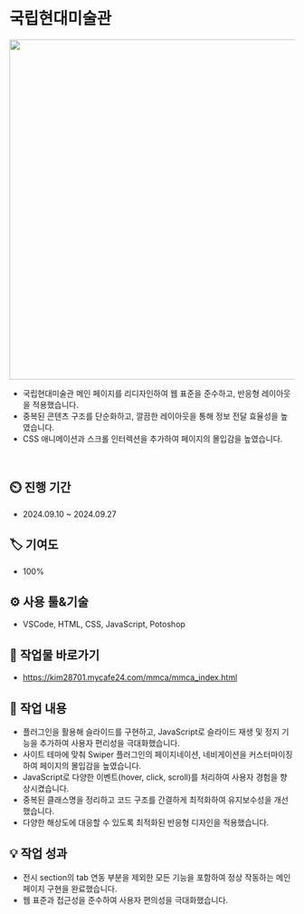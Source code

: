 # 국립현대미술관
<div align="center">
 <img src="https://github.com/user-attachments/assets/f5457d3a-0aa7-4974-936b-eb15c67f9cc6" width="600" height="600"/>
</div>

 - 국립현대미술관 메인 페이지를 리디자인하여 웹 표준을 준수하고, 반응형 레이아웃을 적용했습니다.
 - 중복된 콘텐츠 구조를 단순화하고, 깔끔한 레이아웃을 통해 정보 전달 효율성을 높였습니다.
 - CSS 애니메이션과 스크롤 인터렉션을 추가하여 페이지의 몰입감을 높였습니다.
<br>

## ⏲️ 진행 기간 
 - 2024.09.10 ~ 2024.09.27
## 🏷️ 기여도
 - 100%
## ⚙️ 사용 툴&기술
 - VSCode, HTML, CSS, JavaScript, Potoshop
## 🛫 작업물 바로가기
 - https://kim28701.mycafe24.com/mmca/mmca_index.html
## 📝 작업 내용
 - 플러그인을 활용해 슬라이드를 구현하고, JavaScript로 슬라이드 재생 및 정지 기능을 추가하여 사용자 편리성을 극대화했습니다.
 - 사이트 테마에 맞춰 Swiper 플러그인의 페이지네이션, 네비게이션을 커스터마이징하여 페이지의 몰입감을 높였습니다.
 - JavaScript로 다양한 이벤트(hover, click, scroll)를 처리하여 사용자 경험을 향상시켰습니다.
 - 중복된 클래스명을 정리하고 코드 구조를 간결하게 최적화하여 유지보수성을 개선했습니다.
 - 다양한 해상도에 대응할 수 있도록 최적화된 반응형 디자인을 적용했습니다.
## 💡 작업 성과
 - 전시 section의 tab 연동 부분을 제외한 모든 기능을 포함하여 정상 작동하는 메인 페이지 구현을 완료했습니다.
 - 웹 표준과 접근성을 준수하여 사용자 편의성을 극대화했습니다.
